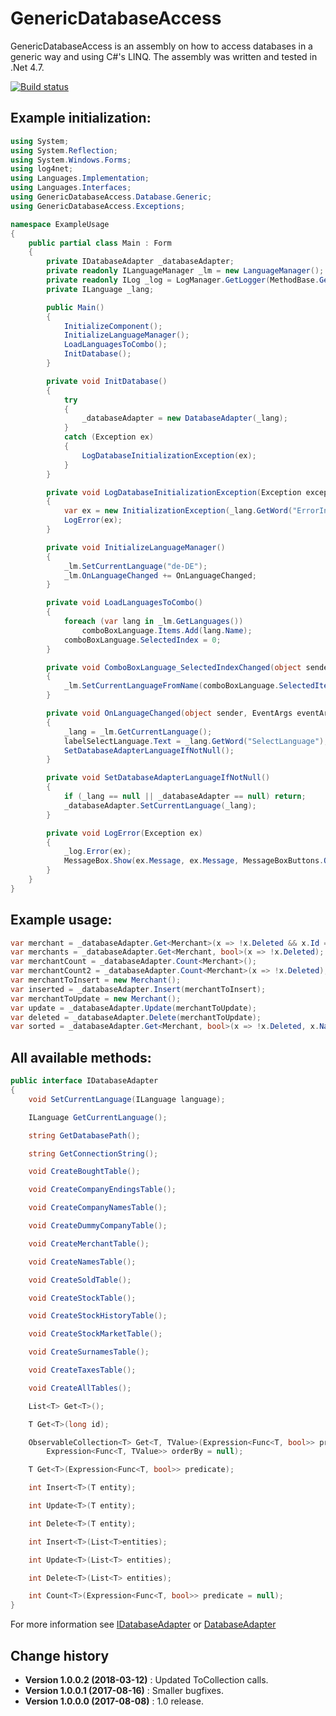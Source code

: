 GenericDatabaseAccess
====================================

GenericDatabaseAccess is an assembly on how to access databases in a generic way and using C#'s LINQ.
The assembly was written and tested in .Net 4.7.

[![Build status](https://ci.appveyor.com/api/projects/status/xwfx8q48taebdx2e?svg=true)](https://ci.appveyor.com/project/SeppPenner/genericdatabaseaccess)

## Example initialization:

```csharp
using System;
using System.Reflection;
using System.Windows.Forms;
using log4net;
using Languages.Implementation;
using Languages.Interfaces;
using GenericDatabaseAccess.Database.Generic;
using GenericDatabaseAccess.Exceptions;

namespace ExampleUsage
{
    public partial class Main : Form
    {
        private IDatabaseAdapter _databaseAdapter;
        private readonly ILanguageManager _lm = new LanguageManager();
        private readonly ILog _log = LogManager.GetLogger(MethodBase.GetCurrentMethod().DeclaringType);
        private ILanguage _lang;

        public Main()
        {
            InitializeComponent();
            InitializeLanguageManager();
            LoadLanguagesToCombo();
            InitDatabase();
        }

        private void InitDatabase()
        {
            try
            {
                _databaseAdapter = new DatabaseAdapter(_lang);
            }
            catch (Exception ex)
            {
                LogDatabaseInitializationException(ex);
            }
        }

        private void LogDatabaseInitializationException(Exception exception)
        {
            var ex = new InitializationException(_lang.GetWord("ErrorInDatabaseInit"), exception);
            LogError(ex);
        }

        private void InitializeLanguageManager()
        {
            _lm.SetCurrentLanguage("de-DE");
            _lm.OnLanguageChanged += OnLanguageChanged;
        }

        private void LoadLanguagesToCombo()
        {
            foreach (var lang in _lm.GetLanguages())
                comboBoxLanguage.Items.Add(lang.Name);
            comboBoxLanguage.SelectedIndex = 0;
        }

        private void ComboBoxLanguage_SelectedIndexChanged(object sender, EventArgs e)
        {
            _lm.SetCurrentLanguageFromName(comboBoxLanguage.SelectedItem.ToString());
        }

        private void OnLanguageChanged(object sender, EventArgs eventArgs)
        {
            _lang = _lm.GetCurrentLanguage();
            labelSelectLanguage.Text = _lang.GetWord("SelectLanguage");
            SetDatabaseAdapterLanguageIfNotNull();
        }

        private void SetDatabaseAdapterLanguageIfNotNull()
        {
            if (_lang == null || _databaseAdapter == null) return;
            _databaseAdapter.SetCurrentLanguage(_lang);
        }

        private void LogError(Exception ex)
        {
            _log.Error(ex);
            MessageBox.Show(ex.Message, ex.Message, MessageBoxButtons.OK, MessageBoxIcon.Error);
        }
    }
}
```

## Example usage:

```csharp
var merchant = _databaseAdapter.Get<Merchant>(x => !x.Deleted && x.Id == 1);
var merchants = _databaseAdapter.Get<Merchant, bool>(x => !x.Deleted);
var merchantCount = _databaseAdapter.Count<Merchant>();
var merchantCount2 = _databaseAdapter.Count<Merchant>(x => !x.Deleted);
var merchantToInsert = new Merchant();
var inserted = _databaseAdapter.Insert(merchantToInsert);
var merchantToUpdate = new Merchant();
var update = _databaseAdapter.Update(merchantToUpdate);
var deleted = _databaseAdapter.Delete(merchantToUpdate);
var sorted = _databaseAdapter.Get<Merchant, bool>(x => !x.Deleted, x.Name);
```

## All available methods:

```csharp
public interface IDatabaseAdapter
{
	void SetCurrentLanguage(ILanguage language);

	ILanguage GetCurrentLanguage();

	string GetDatabasePath();

	string GetConnectionString();

	void CreateBoughtTable();

	void CreateCompanyEndingsTable();

	void CreateCompanyNamesTable();

	void CreateDummyCompanyTable();

	void CreateMerchantTable();

	void CreateNamesTable();

	void CreateSoldTable();

	void CreateStockTable();

	void CreateStockHistoryTable();

	void CreateStockMarketTable();

	void CreateSurnamesTable();

	void CreateTaxesTable();

	void CreateAllTables();

	List<T> Get<T>();

	T Get<T>(long id);

	ObservableCollection<T> Get<T, TValue>(Expression<Func<T, bool>> predicate = null,
		Expression<Func<T, TValue>> orderBy = null);

	T Get<T>(Expression<Func<T, bool>> predicate);

	int Insert<T>(T entity);

	int Update<T>(T entity);

	int Delete<T>(T entity);

	int Insert<T>(List<T>entities);

	int Update<T>(List<T> entities);

	int Delete<T>(List<T> entities);

	int Count<T>(Expression<Func<T, bool>> predicate = null);
}
```

For more information see [IDatabaseAdapter](https://github.com/SeppPenner/GenericDatabaseAccess/blob/master/GenericDatabaseAccess/Database/Generic/IDatabaseAdapter.cs)
or [DatabaseAdapter](https://github.com/SeppPenner/GenericDatabaseAccess/blob/master/GenericDatabaseAccess/Database/Generic/DatabaseAdapter.cs)

Change history
--------------

* **Version 1.0.0.2 (2018-03-12)** : Updated ToCollection calls.
* **Version 1.0.0.1 (2017-08-16)** : Smaller bugfixes.
* **Version 1.0.0.0 (2017-08-08)** : 1.0 release.